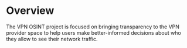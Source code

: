 # Overview

The VPN OSINT project is focused on bringing transparency to the VPN provider space to help users make better-informed decisions about who
they allow to see their network traffic.



